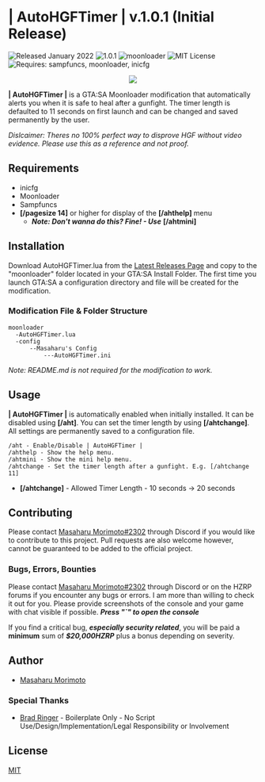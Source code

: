 # | AutoHGFTimer | v.1.0.1 (Initial Release)
![Released January 2022](https://img.shields.io/badge/release%20date-January%202022-purple)
![1.0.1](https://raster.shields.io/badge/version-v1.0.1-blue)
![moonloader](https://img.shields.io/badge/lua-moonloader-orange)
![MIT License](https://img.shields.io/badge/license-MIT-green)
![Requires: sampfuncs, moonloader, inicfg](https://img.shields.io/badge/requires-sampfuncs%20|%20moonloader%20|%20inicfg-red)

<p align="center">
<img src="https://imgur.com/jT9bNVF.png">
</p>

**| AutoHGFTimer |** is a GTA:SA Moonloader modification that automatically alerts you when it is safe to heal after a gunfight. The timer length is defaulted to 11 seconds on first launch and can be changed and saved permanently by the user.

*Dislcaimer: Theres no 100% perfect way to disprove HGF without video evidence. Please use this as a reference and not proof.*

## Requirements
- inicfg
- Moonloader
- Sampfuncs
- **[/pagesize 14]** or higher for display of the **[/ahthelp]** menu
  - ***Note: Don't wanna do this? Fine! - Use*** **[/ahtmini]**

## Installation
Download AutoHGFTimer.lua from the [Latest Releases Page](https://github.com/morimotoindustries/AutoHGFTimer/releases/) and copy to the "moonloader" folder located in your GTA:SA Install Folder. The first time you launch GTA:SA a configuration directory and file will be created for the modification.

### Modification File & Folder Structure
```
moonloader
  -AutoHGFTimer.lua
  -config
      --Masaharu's Config
          ---AutoHGFTimer.ini
```

*Note: README.md is not required for the modification to work.*

## Usage
**| AutoHGFTimer |** is automatically enabled when initially installed. It can be disabled using **[/aht]**. You can set the timer length by using **[/ahtchange]**. All settings are permanently saved to a configuration file.

```
/aht - Enable/Disable | AutoHGFTimer |
/ahthelp - Show the help menu.
/ahtmini - Show the mini help menu.
/ahtchange - Set the timer length after a gunfight. E.g. [/ahtchange 11]
```

- **[/ahtchange]** - Allowed Timer Length - 10 seconds -> 20 seconds

## Contributing
Please contact [Masaharu Morimoto#2302](https://litelink.at/masaharu) through Discord if you would like to contribute to this project. Pull requests are also welcome however, cannot be guaranteed to be added to the official project.

### Bugs, Errors, Bounties
Please contact [Masaharu Morimoto#2302](https://litelink.at/masaharu) through Discord or on the HZRP forums if you encounter any bugs or errors. I am more than willing to check it out for you. Please provide screenshots of the console and your game with chat visible if possible. ***Press "`" to open the console***

If you find a critical bug, ***especially security related***, you will be paid a **minimum** sum of ***$20,000HZRP*** plus a bonus depending on severity.

## Author
- [Masaharu Morimoto](https://litelink.at/masaharu)

### Special Thanks
- [Brad Ringer](https://forums.hzgaming.net/member.php/34885-Brad-Ringer) - Boilerplate Only - No Script Use/Design/Implementation/Legal Responsibility or Involvement

## License
[MIT](https://choosealicense.com/licenses/mit/)
